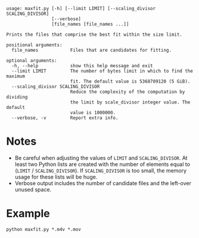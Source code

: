     usage: maxfit.py [-h] [--limit LIMIT] [--scaling_divisor SCALING_DIVISOR]
                     [--verbose]
                     [file_names [file_names ...]]
    
    Prints the files that comprise the best fit within the size limit.
    
    positional arguments:
      file_names            Files that are candidates for fitting.
    
    optional arguments:
      -h, --help            show this help message and exit
      --limit LIMIT         The number of bytes limit in which to find the maximum
                            fit. The default value is 5368709120 (5 GiB).
      --scaling_divisor SCALING_DIVISOR
                            Reduce the complexity of the computation by dividing
                            the limit by scale_divisor integer value. The default
                            value is 1000000.
      --verbose, -v         Report extra info.

# Notes
* Be careful when adjusting the values of `LIMIT` and `SCALING_DIVISOR`. At
  least two Python lists are created with the number of elements equal to
  (`LIMIT` / `SCALING_DIVISOR`). If `SCALING_DIVISOR` is too small, the memory
  usage for these lists will be huge.
* Verbose output includes the number of candidate files and the left-over unused
  space.

# Example

    python maxfit.py *.m4v *.mov
